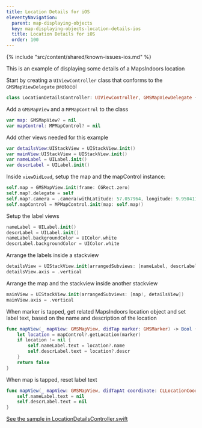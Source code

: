 ```yaml
---
title: Location Details for iOS
eleventyNavigation:
  parent: map-displaying-objects
  key: map-displaying-objects-location-details-ios
  title: Location Details for iOS
  order: 100
---
```


<!-- Known Issues -->
{% include "src/content/shared/known-issues-ios.md" %}

This is an example of displaying some details of a MapsIndoors location

Start by creating a `UIViewController` class that conforms to the `GMSMapViewDelegate` protocol

```swift
class LocationDetailsController: UIViewController, GMSMapViewDelegate {
```

Add a `GMSMapView` and a `MPMapControl` to the class

```swift
var map: GMSMapView? = nil
var mapControl: MPMapControl? = nil
```

Add other views needed for this example

```swift
var detailsView:UIStackView = UIStackView.init()
var mainView:UIStackView = UIStackView.init()
var nameLabel = UILabel.init()
var descrLabel = UILabel.init()
```

Inside `viewDidLoad`, setup the map and the mapControl instance:

```swift
self.map = GMSMapView.init(frame: CGRect.zero)
self.map?.delegate = self
self.map?.camera = .camera(withLatitude: 57.057964, longitude: 9.9504112, zoom: 20)
self.mapControl = MPMapControl.init(map: self.map!)
```

Setup the label views

```swift
nameLabel = UILabel.init()
descrLabel = UILabel.init()
nameLabel.backgroundColor = UIColor.white
descrLabel.backgroundColor = UIColor.white
```

Arrange the labels inside a stackview

```swift
detailsView = UIStackView.init(arrangedSubviews: [nameLabel, descrLabel])
detailsView.axis = .vertical
```

Arrange the map and the stackview inside another stackview

```swift
mainView = UIStackView.init(arrangedSubviews: [map!, detailsView])
mainView.axis = .vertical
```

When marker is tapped, get related MapsIndoors location object and set label text, based on the name and description of the location

```swift
func mapView(_ mapView: GMSMapView, didTap marker: GMSMarker) -> Bool {
    let location = mapControl?.getLocation(marker)
    if location != nil {
        self.nameLabel.text = location?.name
        self.descrLabel.text = location?.descr
    }
    return false
}
```

When map is tapped, reset label text

```swift
func mapView(_ mapView: GMSMapView, didTapAt coordinate: CLLocationCoordinate2D) {
    self.nameLabel.text = nil
    self.descrLabel.text = nil
}
```

[See the sample in LocationDetailsController.swift](https://github.com/MapsIndoors/MapsIndoorsIOS/blob/master/Example/DemoSamples/Location%20Details/LocationDetailsController.swift)
